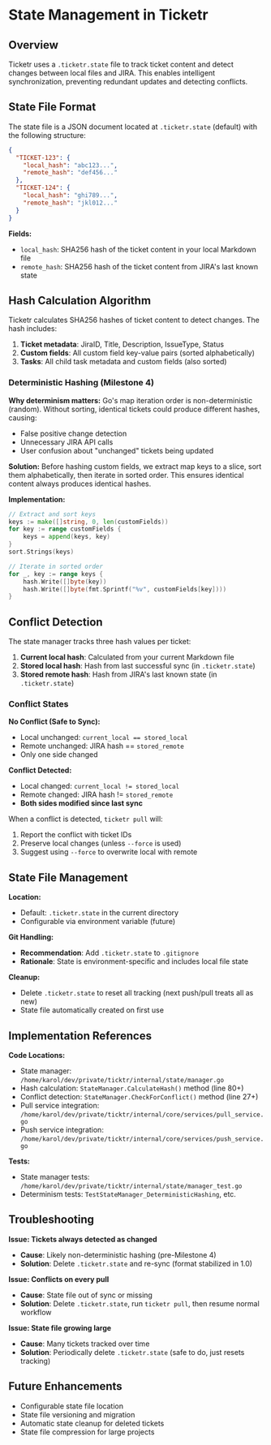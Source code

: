 # State Management in Ticketr

## Overview

Ticketr uses a `.ticketr.state` file to track ticket content and detect changes between local files and JIRA. This enables intelligent synchronization, preventing redundant updates and detecting conflicts.

## State File Format

The state file is a JSON document located at `.ticketr.state` (default) with the following structure:

```json
{
  "TICKET-123": {
    "local_hash": "abc123...",
    "remote_hash": "def456..."
  },
  "TICKET-124": {
    "local_hash": "ghi789...",
    "remote_hash": "jkl012..."
  }
}
```

**Fields:**
- `local_hash`: SHA256 hash of the ticket content in your local Markdown file
- `remote_hash`: SHA256 hash of the ticket content from JIRA's last known state

## Hash Calculation Algorithm

Ticketr calculates SHA256 hashes of ticket content to detect changes. The hash includes:

1. **Ticket metadata**: JiraID, Title, Description, IssueType, Status
2. **Custom fields**: All custom field key-value pairs (sorted alphabetically)
3. **Tasks**: All child task metadata and custom fields (also sorted)

### Deterministic Hashing (Milestone 4)

**Why determinism matters:**
Go's map iteration order is non-deterministic (random). Without sorting, identical tickets could produce different hashes, causing:
- False positive change detection
- Unnecessary JIRA API calls
- User confusion about "unchanged" tickets being updated

**Solution:**
Before hashing custom fields, we extract map keys to a slice, sort them alphabetically, then iterate in sorted order. This ensures identical content always produces identical hashes.

**Implementation:**
```go
// Extract and sort keys
keys := make([]string, 0, len(customFields))
for key := range customFields {
    keys = append(keys, key)
}
sort.Strings(keys)

// Iterate in sorted order
for _, key := range keys {
    hash.Write([]byte(key))
    hash.Write([]byte(fmt.Sprintf("%v", customFields[key])))
}
```

## Conflict Detection

The state manager tracks three hash values per ticket:

1. **Current local hash**: Calculated from your current Markdown file
2. **Stored local hash**: Hash from last successful sync (in `.ticketr.state`)
3. **Stored remote hash**: Hash from JIRA's last known state (in `.ticketr.state`)

### Conflict States

**No Conflict (Safe to Sync):**
- Local unchanged: `current_local == stored_local`
- Remote unchanged: JIRA hash == `stored_remote`
- Only one side changed

**Conflict Detected:**
- Local changed: `current_local != stored_local`
- Remote changed: JIRA hash != `stored_remote`
- **Both sides modified since last sync**

When a conflict is detected, `ticketr pull` will:
1. Report the conflict with ticket IDs
2. Preserve local changes (unless `--force` is used)
3. Suggest using `--force` to overwrite local with remote

## State File Management

**Location:**
- Default: `.ticketr.state` in the current directory
- Configurable via environment variable (future)

**Git Handling:**
- **Recommendation**: Add `.ticketr.state` to `.gitignore`
- **Rationale**: State is environment-specific and includes local file state

**Cleanup:**
- Delete `.ticketr.state` to reset all tracking (next push/pull treats all as new)
- State file automatically created on first use

## Implementation References

**Code Locations:**
- State manager: `/home/karol/dev/private/ticktr/internal/state/manager.go`
- Hash calculation: `StateManager.CalculateHash()` method (line 80+)
- Conflict detection: `StateManager.CheckForConflict()` method (line 27+)
- Pull service integration: `/home/karol/dev/private/ticktr/internal/core/services/pull_service.go`
- Push service integration: `/home/karol/dev/private/ticktr/internal/core/services/push_service.go`

**Tests:**
- State manager tests: `/home/karol/dev/private/ticktr/internal/state/manager_test.go`
- Determinism tests: `TestStateManager_DeterministicHashing`, etc.

## Troubleshooting

**Issue: Tickets always detected as changed**
- **Cause**: Likely non-deterministic hashing (pre-Milestone 4)
- **Solution**: Delete `.ticketr.state` and re-sync (format stabilized in 1.0)

**Issue: Conflicts on every pull**
- **Cause**: State file out of sync or missing
- **Solution**: Delete `.ticketr.state`, run `ticketr pull`, then resume normal workflow

**Issue: State file growing large**
- **Cause**: Many tickets tracked over time
- **Solution**: Periodically delete `.ticketr.state` (safe to do, just resets tracking)

## Future Enhancements

- Configurable state file location
- State file versioning and migration
- Automatic state cleanup for deleted tickets
- State file compression for large projects
